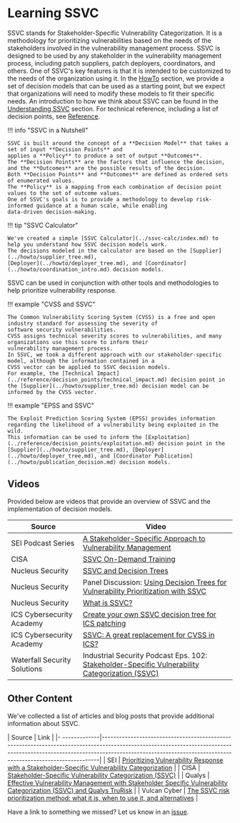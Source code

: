 # Learning SSVC

SSVC stands for Stakeholder-Specific Vulnerability Categorization.
It is a methodology for prioritizing vulnerabilities based on the needs of the stakeholders involved in the vulnerability management process.
SSVC is designed to be used by any stakeholder in the vulnerability management process, including patch suppliers, patch deployers, coordinators, and others.
One of SSVC's key features is that it is intended to be customized to the needs of the organization using it.
In the [HowTo](../howto/index.md) section, we provide a set of decision models that can be used as a starting point,
but we expect that organizations will need to modify these models to fit their specific needs.
An introduction to how we think about SSVC can be found in the [Understanding SSVC](../topics/index.md) section.
For technical reference, including a list of decision points, see [Reference](../reference/index.md).

!!! info "SSVC in a Nutshell"

    SSVC is built around the concept of a **Decision Model** that takes a set of input **Decision Points** and
    applies a **Policy** to produce a set of output **Outcomes**.
    The **Decision Points** are the factors that influence the decision, and the **Outcomes** are the possible results of the decision.
    Both **Decision Points** and **Outcomes** are defined as ordered sets of enumerated values.
    The **Policy** is a mapping from each combination of decision point values to the set of outcome values.
    One of SSVC's goals is to provide a methodology to develop risk-informed guidance at a human scale, while enabling
    data-driven decision-making.

!!! tip "SSVC Calculator"

    We've created a simple [SSVC Calculator](../ssvc-calc/index.md) to help you understand how SSVC decision models work.
    The decisions modeled in the calculator are based on the [Supplier](../howto/supplier_tree.md),
    [Deployer](../howto/deployer_tree.md), and [Coordinator](../howto/coordination_intro.md) decision models.

SSVC can be used in conjunction with other tools and methodologies to help prioritize vulnerability response.

!!! example "CVSS and SSVC"

    The Common Vulnerability Scoring System (CVSS) is a free and open industry standard for assessing the severity of
    software security vulnerabilities. 
    CVSS assigns technical severity scores to vulnerabilities, and many organizations use this score to inform their 
    vulnerability management process.
    In SSVC, we took a different approach with our stakeholder-specific model, although the information contained in a
    CVSS vector can be applied to SSVC decision models.
    For example, the [Technical Impact](../reference/decision_points/technical_impact.md) decision point in 
    the [Supplier](../howto/supplier_tree.md) decision model can be informed by the CVSS vector.

!!! example "EPSS and SSVC"

    The Exploit Prediction Scoring System (EPSS) provides information regarding the likelihood of a vulnerability being exploited in the wild.
    This information can be used to inform the [Exploitation](../reference/decision_points/exploitation.md) decision point in the
    [Supplier](../howto/supplier_tree.md), [Deployer](../howto/deployer_tree.md), and [Coordinator Publication](../howto/publication_decision.md) decision models.




## Videos

Provided below are videos that provide an overview of SSVC and the implementation of decision models.

| Source | Video                                                                                                                            |
| ------ |----------------------------------------------------------------------------------------------------------------------------------|
| SEI Podcast Series | [A Stakeholder-Specific Approach to Vulnerability Management](https://youtu.be/wbUTizBaXA0)                                      |
| CISA | [SSVC On-Demand Training](https://youtu.be/NqiwyUPLy6I)                                                                          |
| Nucleus Security | [SSVC and Decision Trees](https://youtu.be/BKVvmAaCnSs)                                                                          |
| Nucleus Security | Panel Discussion: [Using Decision Trees for Vulnerability Prioritization with SSVC](https://youtu.be/25RHdcSwHCg) |
| Nucleus Security | [What is SSVC?](https://youtu.be/LV6PclEQ3QA)                                                                                    |
| ICS Cybersecurity Academy | [Create your own SSVC decision tree for ICS patching](https://youtu.be/MLkA2N3aXK4)                                              |
| ICS Cybersecurity Academy | [SSVC: A great replacement for CVSS in ICS?](https://youtu.be/1T36ieOqzNw)                                                       |
| Waterfall Security Solutions | Industrial Security Podcast Eps. 102: [Stakeholder-Specific Vulnerability Categorization (SSVC)](https://youtu.be/n5tVYjGxFj0)   |

## Other Content

We've collected a list of articles and blog posts that provide additional information about SSVC.

| Source        | Link                                                                                                                                                                                                                                    |
|- -------------|-----------------------------------------------------------------------------------------------------------------------------------------------------------------------------------------------------------------------------------------|
| SEI           | [Prioritizing Vulnerability Response with a Stakeholder-Specific Vulnerability Categorization](https://insights.sei.cmu.edu/blog/prioritizing-vulnerability-response-with-a-stakeholder-specific-vulnerability-categorization/)         |
| CISA          | [Stakeholder-Specific Vulnerability Categorization (SSVC)](https://www.cisa.gov/stakeholder-specific-vulnerability-categorization-ssvc)                                                                                                 |
| Qualys        | [Effective Vulnerability Management with Stakeholder Specific Vulnerability Categorization (SSVC) and Qualys TruRisk](https://blog.qualys.com/product-tech/2022/11/30/effective-vulnerability-management-with-ssvc-and-qualys-trurisk)  |
| Vulcan Cyber  | [The SSVC risk prioritization method: what it is, when to use it, and alternatives](https://vulcan.io/blog/the-ssvc-risk-prioritization-method-what-it-is-when-to-use-it-and-alternatives/)                 |                              

Have a link to something we missed? Let us know in an [issue](https://github.com/CERTCC/SSVC/issues/new).